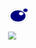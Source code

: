 <div style="display: inline_block"><br>
  <img align="center" alt="lua" height="30" width="40" src="https://raw.githubusercontent.com/devicons/devicon/master/icons/lua/lua-original.svg">
</div>
    <br><img src="https://github-readme-stats.vercel.app/api/top-langs/?username=gustavofatalout&layout=compact&theme=apprentice&hide_border=true&bg_color=1e2124&card_width=384&line_height=40" width="300"/></td>
